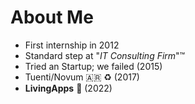 # About Me

<v-clicks>

- First internship in 2012
- Standard step at "_IT Consulting Firm_"™
- Tried an Startup; we failed (2015)
- Tuenti/Novum 🇦🇷 ♻️ (2017)
- **LivingApps** 💃 (2022)

</v-clicks>
